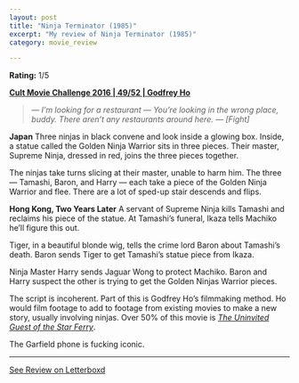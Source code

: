 ```yaml
---
layout: post
title: "Ninja Terminator (1985)"
excerpt: "My review of Ninja Terminator (1985)"
category: movie_review

---
```


**Rating:** 1/5

<b><a href="https://boxd.it/q7ygw/detail" rel="nofollow">Cult Movie Challenge 2016 | 49/52 | Godfrey Ho</a></b>

<blockquote><i>— I’m looking for a restaurant
— You’re looking in the wrong place, buddy. There aren’t any restaurants around here.
— [Fight]</i></blockquote><b>Japan</b>
Three ninjas in black convene and look inside a glowing box. Inside, a statue called the Golden Ninja Warrior sits in three pieces. Their master, Supreme Ninja, dressed in red, joins the three pieces together.

The ninjas take turns slicing at their master, unable to harm him. The three — Tamashi, Baron, and Harry — each take a piece of the Golden Ninja Warrior and flee. There are a lot of sped-up stair descends and flips.

<b>Hong Kong, Two Years Later</b>
A servant of Supreme Ninja kills Tamashi and reclaims his piece of the statue. At Tamashi’s funeral, Ikaza tells Machiko he’ll figure this out.

Tiger, in a beautiful blonde wig, tells the crime lord Baron about Tamashi’s death. Baron sends Tiger to get Tamashi’s statue piece from Ikaza.

Ninja Master Harry sends Jaguar Wong to protect Machiko. Baron and Harry suspect the other is trying to get the Golden Ninjas Warrior pieces.

The script is incoherent. Part of this is Godfrey Ho’s filmmaking method. Ho would film footage to add to footage from existing movies to make a new story, usually involving ninjas. Over 50% of this movie is <i><a href="https://boxd.it/a3Le" rel="nofollow">The Uninvited Guest of the Star Ferry</a></i>.

The Garfield phone is fucking iconic.

<hr>

[See Review on Letterboxd](https://boxd.it/6iqodl)

